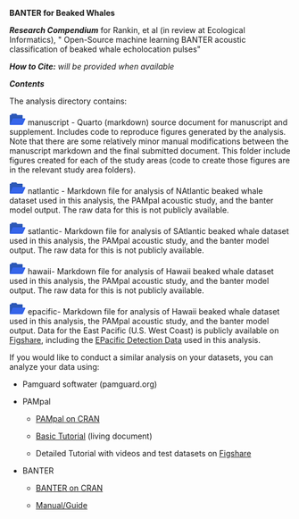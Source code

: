 **BANTER for Beaked Whales**

***Research Compendium*** for Rankin, et al (in review at Ecological
Informatics), " Open-Source machine learning BANTER acoustic
classification of beaked whale echolocation pulses"

***How to Cite:*** *will be provided when available*

***Contents***

The analysis directory contains:

![](images/blueFolderIcon-02.png) manuscript - Quarto (markdown) source
document for manuscript and supplement. Includes code to reproduce
figures generated by the analysis. Note that there are some relatively
minor manual modifications between the manuscript markdown and the final
submitted document. This folder include figures created for each of the
study areas (code to create those figures are in the relevant study area
folders).

![](images/blueFolderIcon-03.png) natlantic - Markdown file for analysis
of NAtlantic beaked whale dataset used in this analysis, the PAMpal
acoustic study, and the banter model output. The raw data for this is
not publicly available.

![](images/blueFolderIcon-04.png) satlantic- Markdown file for analysis
of SAtlantic beaked whale dataset used in this analysis, the PAMpal
acoustic study, and the banter model output. The raw data for this is
not publicly available.

![](images/blueFolderIcon-05.png) hawaii- Markdown file for analysis of
Hawaii beaked whale dataset used in this analysis, the PAMpal acoustic
study, and the banter model output. The raw data for this is not
publicly available.

![](images/blueFolderIcon-06.png) epacific- Markdown file for analysis
of Hawaii beaked whale dataset used in this analysis, the PAMpal
acoustic study, and the banter model output. Data for the East Pacific
(U.S. West Coast) is publicly available on
[Figshare](https://figshare.com/projects/Beaked_Whale_Acoustic_Events_from_Drifting_Acoustic_Recordings_during_NOAA_s_CCES_2018_Survey/94511),
including the [EPacific Detection
Data](https://figshare.com/articles/dataset/CCES_2018_Acoustic_Study_Detection_Data/23319938)
used in this analysis.

If you would like to conduct a similar analysis on your datasets, you
can analyze your data using:

-   Pamguard softwater (pamguard.org)

-   PAMpal

    -   [PAMpal on
        CRAN](https://cran.r-project.org/web/packages/PAMpal/index.html)

    -   [Basic Tutorial](https://taikisan21.github.io/PAMpal/) (living
        document)

    -   Detailed Tutorial with videos and test datasets on
        [Figshare](https://figshare.com/projects/PAMpal_Tutorial_and_Dataset/137197)

-   BANTER

    -   [BANTER on
        CRAN](https://cran.r-project.org/web/packages/banter/index.html)

    -   [Manual/Guide](https://taikisan21.github.io/PAMpal/banterGuide.html)
